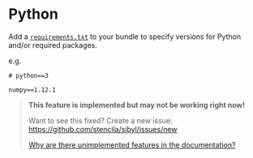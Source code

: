 # Python

Add a [`requirements.txt`](https://docs.npmjs.com/files/package.json) to your bundle to specify versions for Python and/or required packages.

e.g.

```
# python==3

numpy==1.12.1
```

> **This feature is implemented but may not be working right now!**
>
> Want to see this fixed? Create a new issue:  https://github.com/stencila/sibyl/issues/new
>
> [Why are there unimplemented features in the documentation?](faq#unimplemented-features-in-docs)
